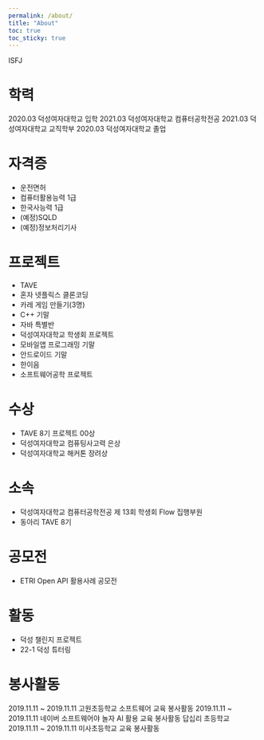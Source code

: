 ```yaml
---
permalink: /about/
title: "About"
toc: true
toc_sticky: true
---
```


ISFJ

# 학력

2020.03 덕성여자대학교 입학
2021.03 덕성여자대학교 컴퓨터공학전공
2021.03 덕성여자대학교 교직학부
2020.03 덕성여자대학교 졸업

# 자격증

- 운전면허
- 컴퓨터활용능력 1급
- 한국사능력 1급
- (예정)SQLD
- (예정)정보처리기사

# 프로젝트

- TAVE
- 혼자 넷플릭스 클론코딩
- 카레 게임 만들기(3명)
- C++ 기말
- 자바 특별반
- 덕성여자대학교 학생회 프로젝트
- 모바일앱 프로그래밍 기말
- 안드로이드 기말
- 한이음
- 소프트웨어공학 프로젝트

# 수상

- TAVE 8기 프로젝트 00상
- 덕성여자대학교 컴퓨팅사고력 은상
- 덕성여자대학교 해커톤 장려상

# 소속

- 덕성여자대학교 컴퓨터공학전공 제 13회 학생회 Flow 집행부원
- 동아리 TAVE 8기

# 공모전

- ETRI Open API 활용사례 공모전

# 활동

- 덕성 챌린지 프로젝트
- 22-1 덕성 튜터링

# 봉사활동

2019.11.11 ~ 2019.11.11 고원초등학교 소프트웨어 교육 봉사활동
2019.11.11 ~ 2019.11.11 네이버 소프트웨어야 놀자 AI 활용 교육 봉사활동 답십리 초등학교
2019.11.11 ~ 2019.11.11 미사초등학교 교육 봉사활동

